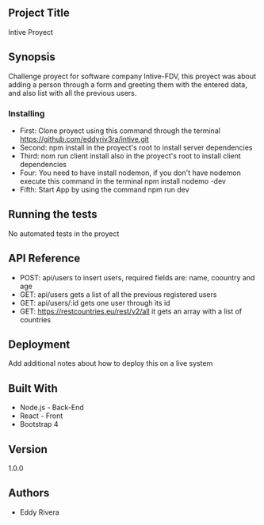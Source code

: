 ## Project Title

Intive Proyect

## Synopsis

Challenge proyect for software company Intive-FDV, this proyect was about adding a person through a form and greeting them with the entered data, and also list with all the previous users.

### Installing

* First: Clone proyect using this command through the terminal https://github.com/eddyriv3ra/intive.git
* Second: npm install in the proyect's root to install server dependencies
* Third: nom run client install also in the proyect's root to install client dependencies
* Four: You need to have install nodemon, if you don't have nodemon execute this command in the terminal npm install nodemo -dev
* Fifth: Start App by using the command npm run dev

## Running the tests

No automated tests in the proyect

## API Reference

* POST: api/users to insert users, required fields are: name, coountry and age
* GET: api/users gets a list of all the previous registered users
* GET: api/users/:id gets one user through its id
* GET: https://restcountries.eu/rest/v2/all it gets an array with a list of countries

## Deployment

Add additional notes about how to deploy this on a live system

## Built With

* Node.js - Back-End
* React - Front
* Bootstrap 4

## Version

  1.0.0

## Authors

* Eddy Rivera

